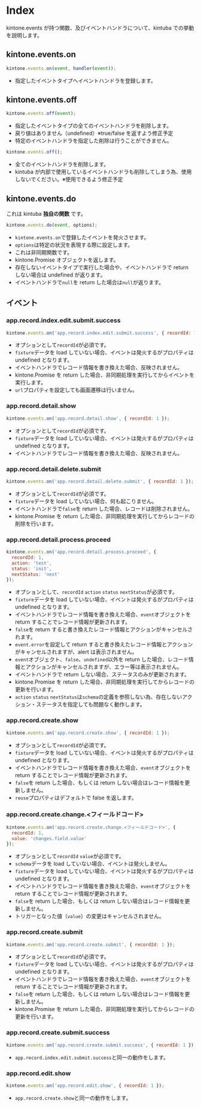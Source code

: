 # Index

kintone.events が持つ関数、及びイベントハンドラについて、kintuba での挙動を説明します。

## kintone.events.on

```js
kintone.events.on(event, handler(event));
```

- 指定したイベントタイプへイベントハンドラを登録します。

## kintone.events.off

```js
kintone.events.off(event);
```

- 指定したイベントタイプの全てのイベントハンドラを削除します。
- 戻り値はありません（undefined）※true/false を返すよう修正予定
- 特定のイベントハンドラを指定した削除は行うことができません。

```js
kintone.events.off();
```

- 全てのイベントハンドラを削除します。
- kintuba が内部で使用しているイベントハンドラも削除してしまう為、使用しないでください。※使用できるよう修正予定

## kintone.events.do

これは kintuba **独自の関数** です。

```js
kintone.events.do(event, options);
```

- `kintone.events.on`で登録したイベントを発火させます。
- `options`は特定の状況を表現する際に設定します。
- これは非同期関数です。
- kintone.Promise オブジェクトを返します。
- 存在しないイベントタイプで実行した場合や、イベントハンドラで return しない場合は undefined が返ります。
- イベントハンドラで`null`を return した場合は`null`が返ります。

## イベント

### app.record.index.edit.submit.success

```js
kintone.events.on('app.record.index.edit.submit.success', { recordId: 1 });
```

- オプションとして`recordId`が必須です。
- `fixture`データを load していない場合、イベントは発火するがプロパティは undefined となります。
- イベントハンドラでレコード情報を書き換えた場合、反映されません。
- kintone.Promise を return した場合、非同期処理を実行してからイベントを実行します。
- `url`プロパティを設定しても画面遷移は行いません。

### app.record.detail.show

```js
kintone.events.on('app.record.detail.show', { recordId: 1 });
```

- オプションとして`recordId`が必須です。
- `fixture`データを load していない場合、イベントは発火するがプロパティは undefined となります。
- イベントハンドラでレコード情報を書き換えた場合、反映されません。

### app.record.detail.delete.submit

```js
kintone.events.on('app.record.detail.delete.submit', { recordId: 1 });
```

- オプションとして`recordId`が必須です。
- `fixture`データを load していない場合、何も起こりません。
- イベントハンドラで`false`を return した場合、レコードは削除されません。
- kintone.Promise を return した場合、非同期処理を実行してからレコードの削除を行います。

### app.record.detail.process.proceed

```js
kintone.events.on('app.record.detail.process.proceed', {
  recordId: 1,
  action: 'test',
  status: 'init',
  nextStatus: 'next'
});
```

- オプションとして、`recordId` `action` `status` `nextStatus`が必須です。
- `fixture`データを load していない場合、イベントは発火するがプロパティは undefined となります。
- イベントハンドラでレコード情報を書き換えた場合、`event`オブジェクトを return することでレコード情報が更新されます。
- `false`を return すると書き換えたレコード情報とアクションがキャンセルされます。
- `event.error`を設定して return すると書き換えたレコード情報とアクションがキャンセルされますが、alert は表示されません。
- `event`オブジェクト、`false`、`undefined`以外を return した場合、レコード情報とアクションがキャンセルされますが、エラー等は表示されません。
- イベントハンドラで return しない場合、ステータスのみが更新されます。
- kintone.Promise を return した場合、非同期処理を実行してからレコードの更新を行います。
- `action` `status` `nextStatus`は`schema`の定義を参照しない為、存在しないアクション・ステータスを指定しても問題なく動作します。

### app.record.create.show

```js
kintone.events.on('app.record.create.show', { recordId: 1 });
```

- オプションとして`recordId`が必須です。
- `fixture`データを load していない場合、イベントは発火するがプロパティは undefined となります。
- イベントハンドラでレコード情報を書き換えた場合、`event`オブジェクトを return することでレコード情報が更新されます。
- `false`を return した場合、もしくは return しない場合はレコード情報を更新しません。
- `reuse`プロパティはデフォルトで false を返します。

### app.record.create.change.<フィールドコード>

```js
kintone.events.on('app.record.create.change.<フィールドコード>', {
  recordId: 1,
  value: 'changes.field.value'
});
```

- オプションとして`recordId` `value`が必須です。
- `schema`データを load していない場合、イベントは発火しません。
- `fixture`データを load していない場合、イベントは発火するがプロパティは undefined となります。
- イベントハンドラでレコード情報を書き換えた場合、`event`オブジェクトを return することでレコード情報が更新されます。
- `false`を return した場合、もしくは return しない場合はレコード情報を更新しません。
- トリガーとなった値（`value`）の変更はキャンセルされません。

### app.record.create.submit

```js
kintone.events.on('app.record.create.submit', { recordId: 1 });
```

- オプションとして`recordId`が必須です。
- `fixture`データを load していない場合、イベントは発火するがプロパティは undefined となります。
- イベントハンドラでレコード情報を書き換えた場合、`event`オブジェクトを return することでレコード情報が更新されます。
- `false`を return した場合、もしくは return しない場合はレコード情報を更新しません。
- kintone.Promise を return した場合、非同期処理を実行してからレコードの更新を行います。

### app.record.create.submit.success

```js
kintone.events.on('app.record.create.submit.success', { recordId: 1 });
```

- `app.record.index.edit.submit.success`と同一の動作をします。

### app.record.edit.show

```js
kintone.events.on('app.record.edit.show', { recordId: 1 });
```

- `app.record.create.show`と同一の動作をします。
